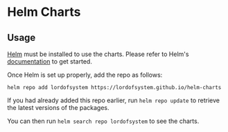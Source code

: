 # Helm Charts

## Usage

[Helm](https://helm.sh) must be installed to use the charts.
Please refer to Helm's [documentation](https://helm.sh/docs/) to get started.

Once Helm is set up properly, add the repo as follows:

```console
helm repo add lordofsystem https://lordofsystem.github.io/helm-charts
```

If you had already added this repo earlier, run `helm repo update` to retrieve the latest versions of the packages.

You can then run `helm search repo lordofsystem` to see the charts.
